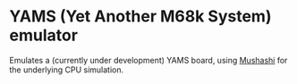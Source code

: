 # YAMS (Yet Another M68k System) emulator
Emulates a (currently under development) YAMS board, using [Mushashi](https://github.com/kstenerud/Musashi) for the underlying CPU simulation.